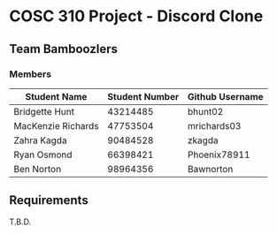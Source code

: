 # COSC 310 Project - Discord Clone
## Team Bamboozlers
### Members
| Student Name | Student Number | Github Username |
|--------------|----------------|-----------------|
| Bridgette Hunt | 43214485 | bhunt02 |
| MacKenzie Richards | 47753504 | mrichards03 |
| Zahra Kagda | 90484528 | zkagda |
| Ryan Osmond | 66398421 | Phoenix78911 |
| Ben Norton | 98964356 | Bawnorton |

## Requirements

T.B.D.
